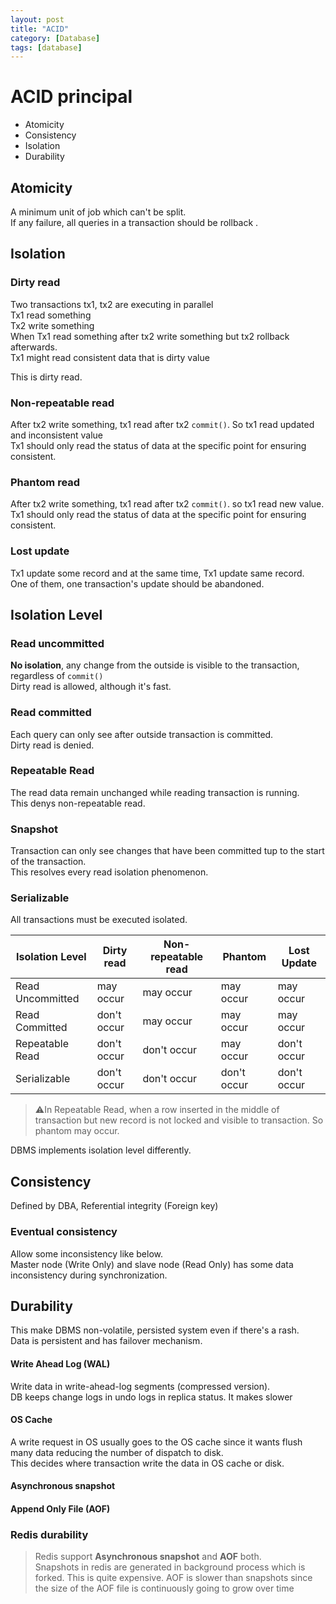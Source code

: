 ```yaml
---
layout: post
title: "ACID"
category: [Database]
tags: [database]
---
```


# ACID principal
- Atomicity
- Consistency
- Isolation
- Durability

## Atomicity
A minimum unit of job which can't be split. \
If any failure, all queries in a transaction should be rollback .


## Isolation
### Dirty read
Two transactions tx1, tx2 are executing in parallel \
Tx1 read something \
Tx2 write something \
When Tx1 read something after tx2 write something but tx2 rollback afterwards. \
Tx1 might read consistent data that is dirty value

This is dirty read.

### Non-repeatable read
After tx2 write something, tx1 read after tx2 `commit()`. So tx1 read updated and inconsistent value \
Tx1 should only read the status of data at the specific point for ensuring consistent.

### Phantom read
After tx2 write something, tx1 read after tx2 `commit()`. so tx1 read new value. \
Tx1 should only read the status of data at the specific point for ensuring consistent.

### Lost update
Tx1 update some record and at the same time, Tx1 update same record. \
One of them, one transaction's update should be abandoned.


## Isolation Level
### Read uncommitted
**No isolation**, any change from the outside is visible to the transaction, regardless of `commit()` \
Dirty read is allowed, although it's fast.

### Read committed
Each query can only see after outside transaction is committed. \
Dirty read is denied.

### Repeatable Read
The read data remain unchanged while reading transaction is running. \
This denys non-repeatable read.

### Snapshot
Transaction can only see changes that have been committed tup to the start of the transaction. \
This resolves every read isolation phenomenon.


### Serializable
All transactions must be executed isolated.

| Isolation Level  | Dirty read  | Non-repeatable read | Phantom     | Lost Update |
|------------------|-------------|---------------------|-------------|-------------|
| Read Uncommitted | may occur   | may occur           | may occur   | may occur   |
| Read Committed   | don't occur | may occur           | may occur   | may occur   |
| Repeatable Read  | don't occur | don't occur         | may occur   | don't occur |
| Serializable     | don't occur | don't occur         | don't occur | don't occur |


> ⚠️In Repeatable Read, when a row inserted in the middle of transaction but new record is not locked and visible to transaction.
So phantom may occur.

DBMS implements isolation level differently.

## Consistency
Defined by DBA, Referential integrity (Foreign key)


### Eventual consistency
Allow some inconsistency like below. \
Master node (Write Only) and slave node (Read Only) has some data inconsistency during synchronization.

## Durability
This make DBMS non-volatile, persisted system even if there's a rash. \
Data is persistent and has failover mechanism.


#### Write Ahead Log (WAL)
Write data in write-ahead-log segments (compressed version). \
DB keeps change logs in undo logs in replica status. It makes slower

#### OS Cache
A write request in OS usually goes to the OS cache since it wants flush many data reducing the number of dispatch to disk. \
This decides where transaction write the data in OS cache or disk.

#### Asynchronous snapshot

#### Append Only File (AOF)


### Redis durability
> Redis support **Asynchronous snapshot** and **AOF** both. \
Snapshots in redis are generated in background process which is forked.
This is quite expensive.
AOF is slower than snapshots since the size of the AOF file is continuously going to grow over time




